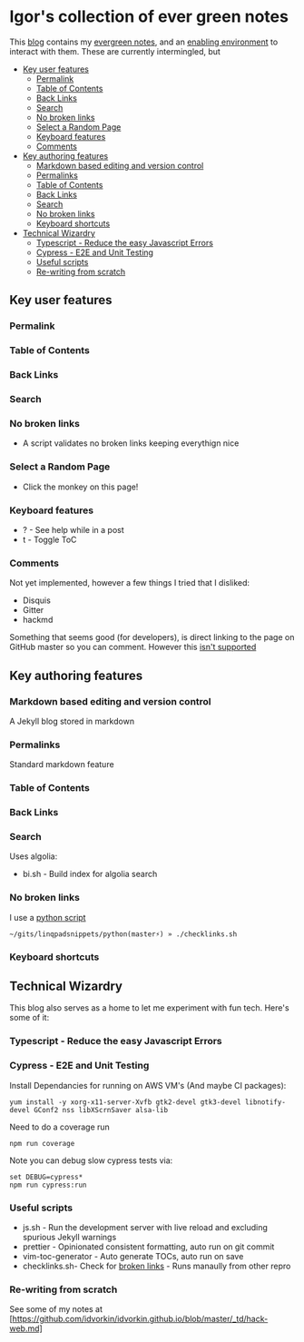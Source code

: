 # Igor's collection of ever green notes

This [blog](https://idvork.in) contains my [evergreen notes](https://notes.andymatuschak.org/z4SDCZQeRo4xFEQ8H4qrSqd68ucpgE6LU155C), and an [enabling environment](https://notes.andymatuschak.org/z3DaBP4vN1dutjUgrk3jbEeNxScccvDCxDgXe) to interact with them. These are currently intermingled, but

<!-- prettier-ignore-start -->
<!-- vim-markdown-toc GFM -->

- [Key user features](#key-user-features)
    - [Permalink](#permalink)
    - [Table of Contents](#table-of-contents)
    - [Back Links](#back-links)
    - [Search](#search)
    - [No broken links](#no-broken-links)
    - [Select a Random Page](#select-a-random-page)
    - [Keyboard features](#keyboard-features)
    - [Comments](#comments)
- [Key authoring features](#key-authoring-features)
    - [Markdown based editing and version control](#markdown-based-editing-and-version-control)
    - [Permalinks](#permalinks)
    - [Table of Contents](#table-of-contents-1)
    - [Back Links](#back-links-1)
    - [Search](#search-1)
    - [No broken links](#no-broken-links-1)
    - [Keyboard shortcuts](#keyboard-shortcuts)
- [Technical Wizardry](#technical-wizardry)
    - [Typescript - Reduce the easy Javascript Errors](#typescript---reduce-the-easy-javascript-errors)
    - [Cypress - E2E and Unit Testing](#cypress---e2e-and-unit-testing)
    - [Useful scripts](#useful-scripts)
    - [Re-writing from scratch](#re-writing-from-scratch)

<!-- vim-markdown-toc -->
<!-- prettier-ignore-end -->

## Key user features

### Permalink

### Table of Contents

### Back Links

### Search

### No broken links

- A script validates no broken links keeping everythign nice

### Select a Random Page

- Click the monkey on this page!

### Keyboard features

- ? - See help while in a post
- t - Toggle ToC

### Comments

Not yet implemented, however a few things I tried that I disliked:

- Disquis
- Gitter
- hackmd

Something that seems good (for developers), is direct linking to the page on GitHub master so you can comment. However this [isn't supported](https://github.com/isaacs/github/issues/284)

## Key authoring features

### Markdown based editing and version control

A Jekyll blog stored in markdown

### Permalinks

Standard markdown feature

### Table of Contents

### Back Links

### Search

Uses algolia:

- bi.sh - Build index for algolia search

### No broken links

I use a [python script](https://github.com/idvorkin/LinqPadSnippets/blob/master/python/linkchecker.py)

    ~/gits/linqpadsnippets/python(master⚡) » ./checklinks.sh

### Keyboard shortcuts

## Technical Wizardry

This blog also serves as a home to let me experiment with fun tech. Here's some of it:

### Typescript - Reduce the easy Javascript Errors

### Cypress - E2E and Unit Testing

Install Dependancies for running on AWS VM's (And maybe CI packages):

    yum install -y xorg-x11-server-Xvfb gtk2-devel gtk3-devel libnotify-devel GConf2 nss libXScrnSaver alsa-lib

Need to do a coverage run

    npm run coverage

Note you can debug slow cypress tests via:

    set DEBUG=cypress*
    npm run cypress:run

### Useful scripts

- js.sh - Run the development server with live reload and excluding spurious Jekyll warnings
- prettier - Opinionated consistent formatting, auto run on git commit
- vim-toc-generator - Auto generate TOCs, auto run on save
- checklinks.sh- Check for [broken links](https://github.com/idvorkin/LinqPadSnippets/blob/master/python/checklinks.sh) - Runs manaully from other repro

### Re-writing from scratch

See some of my notes at [https://github.com/idvorkin/idvorkin.github.io/blob/master/_td/hack-web.md]
